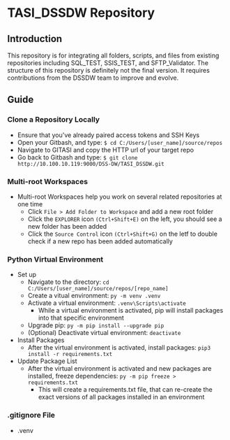 # TASI_DSSDW Repository

## Introduction
This repository is for integrating all folders, scripts, and files from existing repositories including SQL_TEST, SSIS_TEST, and SFTP_Validator. The structure of this repository is definitely not the final version. It requires contributions from the DSSDW team to improve and evolve.

## Guide
### Clone a Repository Locally
- Ensure that you've already paired access tokens and SSH Keys
- Open your Gitbash, and type: `$ cd C:/Users/[user_name]/source/repos`
- Navigate to GITASI and copy the HTTP url of your target repo
- Go back to Gitbash and type: `$ git clone http://10.100.10.119:9000/DSS-DW/TASI_DSSDW.git`

### Multi-root Workspaces
- Multi-root Workspaces help you work on several related repositories at one time
  - Click `File > Add Folder to Workspace` and add a new root folder
  - Click the `EXPLORER` icon `(Ctrl+Shift+E)` on the left, you should see a new folder has been added
  - Click the `Source Control` icon `(Ctrl+Shift+G)` on the letf to double check if a new repo has been added automatically

### Python Virtual Environment 
- Set up
  - Navigate to the directory: `cd C:/Users/[user_name]/source/repos/[repo_name]`
  - Create a vitual environment: `py -m venv .venv`
  - Activate a virtual environment: `.venv\Scripts\activate`
    - While a virtual environment is activated, pip will install packages into that specific environment
  - Upgrade pip: `py -m pip install --upgrade pip`
  - (Optional) Deactivate virtual environment: `deactivate`
- Install Packages
  - After the virtual environment is activated, install packages: `pip3 install -r requirements.txt`
- Update Package List
  - After the virtual environment is activated and new packages are installed, freeze dependencies: `py -m pip freeze > requirements.txt`
    - This will create a requirements.txt file, that can re-create the exact versions of all packages installed in an environment
    
### .gitignore File
- .venv

